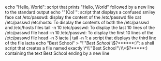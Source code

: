 echo "Hello, World": script that prints "Hello, World" followed by a new line to the standard output
echo "\"(Ôo)'": script that displays a confused smiley face 
cat /etc/passwd: display the content of the /etc/passwd file
cat /etc/passwd /etc/hosts: To display the contents of both the /etc/passwd and /etc/hosts files
tail -n 10 /etc/passwd: To display the last 10 lines of the /etc/passwd file
head -n 10 /etc/passwd: To display the first 10 lines of the /etc/passwd file
head -n 3 iacta | tail -n 1: a script that displays the third line of the file iacta
echo "Best School" > "*\\'\"Best School'\\*$?******:)": a shell script that creates a file named exactly \*\\'"Best School"\'\\*$\?\*\*\*\*\*:) containing the text Best School ending by a new line
